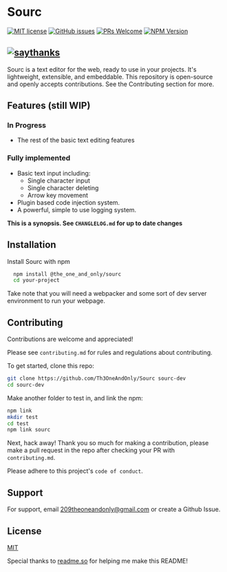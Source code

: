 # Sourc

[![MIT license](https://img.shields.io/badge/License-MIT-blue.svg)](https://lbesson.mit-license.org/)
[![GitHub issues](https://img.shields.io/github/issues/Th3OneAndOnly/Sourc.svg)](https://GitHub.com/Th3OneAndOnly/Sourc/issues/)
[![PRs Welcome](https://img.shields.io/badge/PRs-welcome-brightgreen.svg?style=flat-square)](http://makeapullrequest.com)
[![NPM Version](https://img.shields.io/npm/v/@the_one_and_only/sourc)](https://www.npmjs.com/package/@the_one_and_only/sourc)

[![saythanks](https://img.shields.io/badge/say-thanks-ff69b4.svg)](https://saythanks.io/to/Th3OneAndOnly)
---

Sourc is a text editor for the web,
ready to use in your projects.
It's lightweight, extensible, and embeddable.
This repository is open-source and openly accepts
contributions. See the Contributing section for
more.

## Features (still WIP)

### In Progress

- The rest of the basic text editing features

### Fully implemented

- Basic text input including:
  - Single character input
  - Single character deleting
  - Arrow key movement
- Plugin based code injection system.
- A powerful, simple to use
  logging system.

**This is a synopsis.
See `CHANGLELOG.md` for up to date changes**

## Installation

Install Sourc with npm

```bash
  npm install @the_one_and_only/sourc
  cd your-project
```

Take note that you will need a webpacker and some
sort of dev server environment to run your webpage.

## Contributing

Contributions are welcome and appreciated!

Please see `contributing.md` for rules and regulations
about contributing.

To get started, clone this repo:

```bash
git clone https://github.com/Th3OneAndOnly/Sourc sourc-dev
cd sourc-dev
```

Make another folder to test in, and link the npm:

```bash
npm link
mkdir test
cd test
npm link sourc
```

Next, hack away! Thank you so much for making a
contribution, please make a pull request in the repo
after checking your PR with `contributing.md`.

Please adhere to this project's `code of conduct`.

## Support

For support, email 209theoneandonly@gmail.com
or create a Github Issue.

## License

[MIT](https://choosealicense.com/licenses/mit/)

Special thanks to [readme.so](https://readme.so) for helping me make this README!
